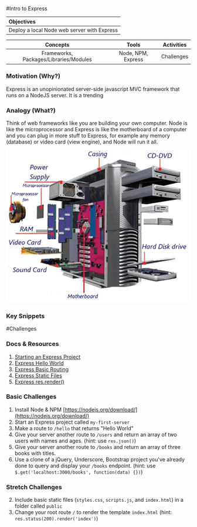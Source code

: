 #Intro to Express

| Objectives |
| :--- |
| Deploy a local Node web server with Express |

| Concepts | Tools | Activities |
| :---: | :---: | :---: |
| Frameworks, Packages/Libraries/Modules | Node, NPM, Express | Challenges |

### Motivation (Why?)

Express is an unopinionated server-side javascript MVC framework that runs on a NodeJS server. It is a trending

### Analogy (What?)

Think of web frameworks like you are building your own computer.
Node is like the microprocessor and Express is like the motherboard of a computer and you can plug in more stuff to Express, for example any memory (database) or video card (view engine), and Node will run it all.

![computer](computer.png)

### Key Snippets

#Challenges

### Docs & Resources

1. [Starting an Express Project](http://expressjs.com/starter/installing.html)
2. [Express Hello World](http://expressjs.com/starter/hello-world.html)
3. [Express Basic Routing](http://expressjs.com/starter/basic-routing.html)
4. [Express Static Files](http://expressjs.com/starter/static-files.html)
5. [Express res.render()](http://expressjs.com/4x/api.html#res.render)

### Basic Challenges

1. Install Node & NPM [https://nodejs.org/download/](https://nodejs.org/download/)
2. Start an Express project called ```my-first-server```
3. Make a route to ```/hello``` that returns "Hello World"
4. Give your server another route to ```/users``` and return an array of two users with names and ages. (hint: use ```res.json()```)
5. Give your server another route to ```/books``` and return an array of three books with titles.
6. Use a clone of a jQuery, Underscore, Bootstrap project you've already done to query and display your ```/books``` endpoint. (hint: use ```$.get('localhost:3000/books', function(data) {})```)

### Stretch Challenges

2. Include basic static files (```styles.css```, ```scripts.js```, and ```index.html```) in a folder called ```public```
3. Change your root route ```/``` to render the template ```index.html``` (hint: ```res.status(200).render('index')```)
